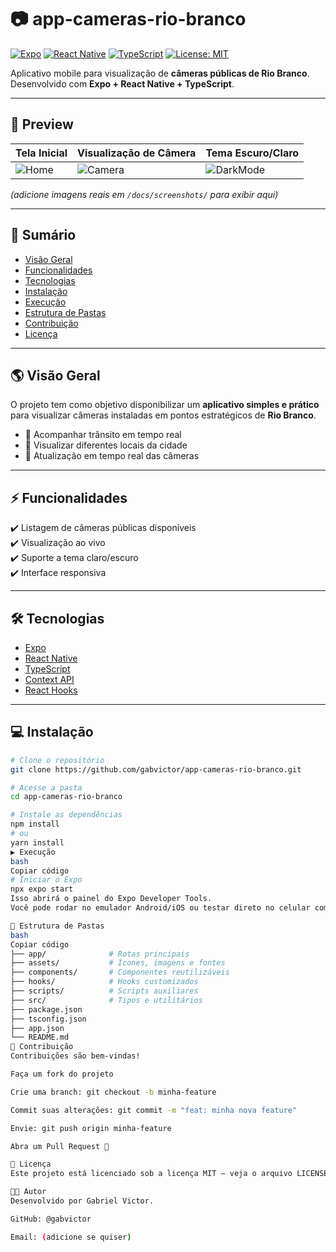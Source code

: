 # 📷 app-cameras-rio-branco

[![Expo](https://img.shields.io/badge/Expo-49.0.0-blue?logo=expo)](https://expo.dev/)
[![React Native](https://img.shields.io/badge/React%20Native-0.76.0-61dafb?logo=react)](https://reactnative.dev/)
[![TypeScript](https://img.shields.io/badge/TypeScript-5.0-3178c6?logo=typescript)](https://www.typescriptlang.org/)
[![License: MIT](https://img.shields.io/badge/License-MIT-green.svg)](./LICENSE)

Aplicativo mobile para visualização de **câmeras públicas de Rio Branco**.  
Desenvolvido com **Expo + React Native + TypeScript**.  

---

## 📱 Preview

| Tela Inicial | Visualização de Câmera | Tema Escuro/Claro |
|--------------|-------------------------|-------------------|
| ![Home](docs/screenshots/home.png) | ![Camera](docs/screenshots/camera.png) | ![DarkMode](docs/screenshots/darkmode.png) |

*(adicione imagens reais em `/docs/screenshots/` para exibir aqui)*

---

## 🧭 Sumário

- [Visão Geral](#-visão-geral)  
- [Funcionalidades](#-funcionalidades)  
- [Tecnologias](#-tecnologias)  
- [Instalação](#-instalação)  
- [Execução](#-execução)  
- [Estrutura de Pastas](#-estrutura-de-pastas)  
- [Contribuição](#-contribuição)  
- [Licença](#-licença)  

---

## 🌎 Visão Geral

O projeto tem como objetivo disponibilizar um **aplicativo simples e prático** para visualizar câmeras instaladas em pontos estratégicos de **Rio Branco**.

- 🚦 Acompanhar trânsito em tempo real  
- 👀 Visualizar diferentes locais da cidade  
- 📡 Atualização em tempo real das câmeras  

---

## ⚡ Funcionalidades

✔️ Listagem de câmeras públicas disponíveis  
✔️ Visualização ao vivo  
✔️ Suporte a tema claro/escuro  
✔️ Interface responsiva  

---

## 🛠 Tecnologias

- [Expo](https://expo.dev/)  
- [React Native](https://reactnative.dev/)  
- [TypeScript](https://www.typescriptlang.org/)  
- [Context API](https://react.dev/reference/react/useContext)  
- [React Hooks](https://react.dev/reference/react/hooks)  

---

## 💻 Instalação

```bash
# Clone o repositório
git clone https://github.com/gabvictor/app-cameras-rio-branco.git

# Acesse a pasta
cd app-cameras-rio-branco

# Instale as dependências
npm install
# ou
yarn install
▶️ Execução
bash
Copiar código
# Iniciar o Expo
npx expo start
Isso abrirá o painel do Expo Developer Tools.
Você pode rodar no emulador Android/iOS ou testar direto no celular com o app Expo Go.

📂 Estrutura de Pastas
bash
Copiar código
├── app/              # Rotas principais
├── assets/           # Ícones, imagens e fontes
├── components/       # Componentes reutilizáveis
├── hooks/            # Hooks customizados
├── scripts/          # Scripts auxiliares
├── src/              # Tipos e utilitários
├── package.json
├── tsconfig.json
├── app.json
└── README.md
🤝 Contribuição
Contribuições são bem-vindas!

Faça um fork do projeto

Crie uma branch: git checkout -b minha-feature

Commit suas alterações: git commit -m "feat: minha nova feature"

Envie: git push origin minha-feature

Abra um Pull Request 🚀

📜 Licença
Este projeto está licenciado sob a licença MIT – veja o arquivo LICENSE para detalhes.

👨‍💻 Autor
Desenvolvido por Gabriel Victor.

GitHub: @gabvictor

Email: (adicione se quiser)
